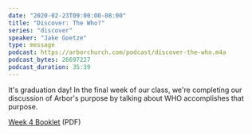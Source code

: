 ```yaml
---
date: "2020-02-23T09:00:00-08:00"
title: "Discover: The Who?"
series: "discover"
speaker: "Jake Goetze"
type: message
podcast: https://arborchurch.com/podcast/discover-the-who.m4a
podcast_bytes: 26697227
podcast_duration: 35:39
---
```


It's graduation day! In the final week of our class, we're completing our discussion of Arbor's purpose by talking about WHO accomplishes that purpose. 

<a href="https://arborchurch.com/downloads/discover-week-4.pdf"><span class="glyphicon glyphicon-download-alt" aria-hidden="true"></span> Week 4 Booklet</a>  (PDF)
